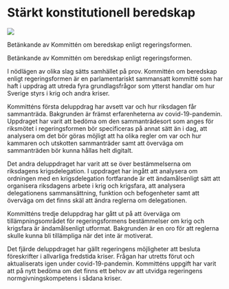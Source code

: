 # Stärkt konstitutionell beredskap

![](/contentassets/5be0138fc9fd4a72b544bb6dd9f69b08/sou-202375-omslagsbild.jpg?width=150&quality=85)

Betänkande av Kommittén om beredskap enligt regeringsformen.

Betänkande av Kommittén om beredskap enligt regeringsformen.

I nödlägen av olika slag sätts samhället på prov. Kommittén om beredskap enligt regeringsformen är en parlamentariskt sammansatt kommitté som har haft i uppdrag att utreda fyra grundlagsfrågor som ytterst handlar om hur Sverige styrs i krig och andra kriser.

Kommitténs första deluppdrag har avsett var och hur riksdagen får sammanträda. Bakgrunden är främst erfarenheterna av covid-19-pandemin. Uppdraget har varit att bedöma om den sammanträdesort som anges för riksmötet i regeringsformen bör specificeras på annat sätt än i dag, att analysera om det bör göras möjligt att ha olika regler om var och hur kammaren och utskotten sammanträder samt att överväga om sammanträden bör kunna hållas helt digitalt.

Det andra deluppdraget har varit att se över bestämmelserna om riksdagens krigsdelegation. I uppdraget har ingått att analysera om ordningen med en krigsdelegation fortfarande är ett ändamålsenligt sätt att organisera riksdagens arbete i krig och krigsfara, att analysera delegationens sammansättning, funktion och befogenheter samt att överväga om det finns skäl att ändra reglerna om delegationen.

Kommitténs tredje deluppdrag har gått ut på att överväga om tillämpningsområdet för regeringsformens bestämmelser om krig och krigsfara är ändamålsenligt utformat. Bakgrunden är en oro för att reglerna skulle kunna bli tillämpliga när det inte är motiverat.

Det fjärde deluppdraget har gällt regeringens möjligheter att besluta föreskrifter i allvarliga fredstida kriser. Frågan har utretts förut och aktualiserats igen under covid-19-pandemin. Kommitténs uppgift har varit att på nytt bedöma om det finns ett behov av att utvidga regeringens normgivningskompetens i sådana kriser.
